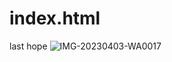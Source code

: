 # index.html
last hope
![IMG-20230403-WA0017](https://user-images.githubusercontent.com/129684412/230175316-2b60525f-dc52-46b2-9c31-4912d775cff4.jpg)
